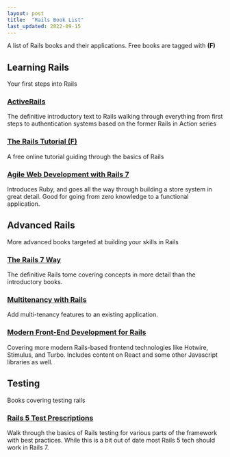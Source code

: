```yaml
---
layout: post
title:  "Rails Book List"
last_updated: 2022-09-15
---
```


A list of Rails books and their applications. Free books are tagged with **(F)**

## Learning Rails

Your first steps into Rails

### [ActiveRails](https://leanpub.com/rails)

The definitive introductory text to Rails walking through everything from first steps to authentication systems based on the former Rails in Action series

### [The Rails Tutorial (F)](https://www.railstutorial.org/)

A free online tutorial guiding through the basics of Rails

### [Agile Web Development with Rails 7](https://pragprog.com/titles/rails7/agile-web-development-with-rails-7/)

Introduces Ruby, and goes all the way through building a store system in great detail. Good for going from zero knowledge to a functional application.

## Advanced Rails

More advanced books targeted at building your skills in Rails

### [The Rails 7 Way](https://leanpub.com/therails7way)

The definitive Rails tome covering concepts in more detail than the introductory books.

### [Multitenancy with Rails](http://leanpub.com/multi-tenancy-rails-2)

Add multi-tenancy features to an existing application.

### [Modern Front-End Development for Rails](https://pragprog.com/titles/nrclient2/modern-front-end-development-for-rails-second-edition/)

Covering more modern Rails-based frontend technologies like Hotwire, Stimulus, and Turbo. Includes content on React and some other Javascript libraries as well.

## Testing

Books covering testing rails

### [Rails 5 Test Prescriptions](https://pragprog.com/titles/nrtest3/rails-5-test-prescriptions/)

Walk through the basics of Rails testing for various parts of the framework with best practices. While this is a bit out of date most Rails 5 tech should work in Rails 7.
